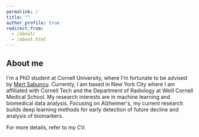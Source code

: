 ```yaml
---
permalink: /
title: ""
author_profile: true
redirect_from: 
  - /about/
  - /about.html
---
```

## About me
I'm a PhD student at Cornell University, where I'm fortunate to be advised by [Mert Sabuncu]([https://www.google.com](https://sabuncu.engineering.cornell.edu/people/)). Currently, I am based in New York City where I am affiliated with Cornell Tech and the Department of Radiology at Weill Cornell Medical School. My research interests are in machine learning and biomedical data analysis. Focusing on Alzheimer's, my current research builds deep learning methods for early detection of future decline and analysis of biomarkers.

For more details, refer to my CV.
